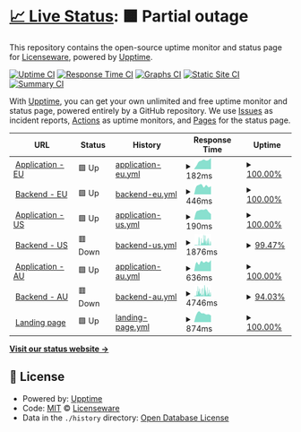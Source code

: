 # [📈 Live Status](https://licenseware.github.io/uptime): <!--live status--> **🟧 Partial outage**

This repository contains the open-source uptime monitor and status page for [Licenseware](https://licenseware.io/), powered by [Upptime](https://github.com/upptime/upptime).

[![Uptime CI](https://github.com/licenseware/uptime/workflows/Uptime%20CI/badge.svg)](https://github.com/licenseware/uptime/actions?query=workflow%3A%22Uptime+CI%22)
[![Response Time CI](https://github.com/licenseware/uptime/workflows/Response%20Time%20CI/badge.svg)](https://github.com/licenseware/uptime/actions?query=workflow%3A%22Response+Time+CI%22)
[![Graphs CI](https://github.com/licenseware/uptime/workflows/Graphs%20CI/badge.svg)](https://github.com/licenseware/uptime/actions?query=workflow%3A%22Graphs+CI%22)
[![Static Site CI](https://github.com/licenseware/uptime/workflows/Static%20Site%20CI/badge.svg)](https://github.com/licenseware/uptime/actions?query=workflow%3A%22Static+Site+CI%22)
[![Summary CI](https://github.com/licenseware/uptime/workflows/Summary%20CI/badge.svg)](https://github.com/licenseware/uptime/actions?query=workflow%3A%22Summary+CI%22)

With [Upptime](https://upptime.js.org), you can get your own unlimited and free uptime monitor and status page, powered entirely by a GitHub repository. We use [Issues](https://github.com/licenseware/uptime/issues) as incident reports, [Actions](https://github.com/licenseware/uptime/actions) as uptime monitors, and [Pages](https://licenseware.github.io/uptime) for the status page.

<!--start: status pages-->
<!-- This summary is generated by Upptime (https://github.com/upptime/upptime) -->
<!-- Do not edit this manually, your changes will be overwritten -->
<!-- prettier-ignore -->
| URL | Status | History | Response Time | Uptime |
| --- | ------ | ------- | ------------- | ------ |
| <img alt="" src="https://licenseware.io/wp-content/uploads/2020/11/cropped-Screenshot-2020-11-02-at-10.11.47.png" height="13"> [Application - EU](https://app.licenseware.io) | 🟩 Up | [application-eu.yml](https://github.com/licenseware/uptime/commits/HEAD/history/application-eu.yml) | <details><summary><img alt="Response time graph" src="./graphs/application-eu/response-time-week.png" height="20"> 182ms</summary><br><a href="https://status.licenseware.io/history/application-eu"><img alt="Response time 255" src="https://img.shields.io/endpoint?url=https%3A%2F%2Fraw.githubusercontent.com%2Flicenseware%2Fuptime%2FHEAD%2Fapi%2Fapplication-eu%2Fresponse-time.json"></a><br><a href="https://status.licenseware.io/history/application-eu"><img alt="24-hour response time 248" src="https://img.shields.io/endpoint?url=https%3A%2F%2Fraw.githubusercontent.com%2Flicenseware%2Fuptime%2FHEAD%2Fapi%2Fapplication-eu%2Fresponse-time-day.json"></a><br><a href="https://status.licenseware.io/history/application-eu"><img alt="7-day response time 182" src="https://img.shields.io/endpoint?url=https%3A%2F%2Fraw.githubusercontent.com%2Flicenseware%2Fuptime%2FHEAD%2Fapi%2Fapplication-eu%2Fresponse-time-week.json"></a><br><a href="https://status.licenseware.io/history/application-eu"><img alt="30-day response time 181" src="https://img.shields.io/endpoint?url=https%3A%2F%2Fraw.githubusercontent.com%2Flicenseware%2Fuptime%2FHEAD%2Fapi%2Fapplication-eu%2Fresponse-time-month.json"></a><br><a href="https://status.licenseware.io/history/application-eu"><img alt="1-year response time 255" src="https://img.shields.io/endpoint?url=https%3A%2F%2Fraw.githubusercontent.com%2Flicenseware%2Fuptime%2FHEAD%2Fapi%2Fapplication-eu%2Fresponse-time-year.json"></a></details> | <details><summary><a href="https://status.licenseware.io/history/application-eu">100.00%</a></summary><a href="https://status.licenseware.io/history/application-eu"><img alt="All-time uptime 99.96%" src="https://img.shields.io/endpoint?url=https%3A%2F%2Fraw.githubusercontent.com%2Flicenseware%2Fuptime%2FHEAD%2Fapi%2Fapplication-eu%2Fuptime.json"></a><br><a href="https://status.licenseware.io/history/application-eu"><img alt="24-hour uptime 100.00%" src="https://img.shields.io/endpoint?url=https%3A%2F%2Fraw.githubusercontent.com%2Flicenseware%2Fuptime%2FHEAD%2Fapi%2Fapplication-eu%2Fuptime-day.json"></a><br><a href="https://status.licenseware.io/history/application-eu"><img alt="7-day uptime 100.00%" src="https://img.shields.io/endpoint?url=https%3A%2F%2Fraw.githubusercontent.com%2Flicenseware%2Fuptime%2FHEAD%2Fapi%2Fapplication-eu%2Fuptime-week.json"></a><br><a href="https://status.licenseware.io/history/application-eu"><img alt="30-day uptime 100.00%" src="https://img.shields.io/endpoint?url=https%3A%2F%2Fraw.githubusercontent.com%2Flicenseware%2Fuptime%2FHEAD%2Fapi%2Fapplication-eu%2Fuptime-month.json"></a><br><a href="https://status.licenseware.io/history/application-eu"><img alt="1-year uptime 99.96%" src="https://img.shields.io/endpoint?url=https%3A%2F%2Fraw.githubusercontent.com%2Flicenseware%2Fuptime%2FHEAD%2Fapi%2Fapplication-eu%2Fuptime-year.json"></a></details>
| <img alt="" src="https://licenseware.io/wp-content/uploads/2020/11/cropped-Screenshot-2020-11-02-at-10.11.47.png" height="13"> [Backend - EU](https://api.licenseware.io/licenseware/) | 🟩 Up | [backend-eu.yml](https://github.com/licenseware/uptime/commits/HEAD/history/backend-eu.yml) | <details><summary><img alt="Response time graph" src="./graphs/backend-eu/response-time-week.png" height="20"> 446ms</summary><br><a href="https://status.licenseware.io/history/backend-eu"><img alt="Response time 557" src="https://img.shields.io/endpoint?url=https%3A%2F%2Fraw.githubusercontent.com%2Flicenseware%2Fuptime%2FHEAD%2Fapi%2Fbackend-eu%2Fresponse-time.json"></a><br><a href="https://status.licenseware.io/history/backend-eu"><img alt="24-hour response time 430" src="https://img.shields.io/endpoint?url=https%3A%2F%2Fraw.githubusercontent.com%2Flicenseware%2Fuptime%2FHEAD%2Fapi%2Fbackend-eu%2Fresponse-time-day.json"></a><br><a href="https://status.licenseware.io/history/backend-eu"><img alt="7-day response time 446" src="https://img.shields.io/endpoint?url=https%3A%2F%2Fraw.githubusercontent.com%2Flicenseware%2Fuptime%2FHEAD%2Fapi%2Fbackend-eu%2Fresponse-time-week.json"></a><br><a href="https://status.licenseware.io/history/backend-eu"><img alt="30-day response time 477" src="https://img.shields.io/endpoint?url=https%3A%2F%2Fraw.githubusercontent.com%2Flicenseware%2Fuptime%2FHEAD%2Fapi%2Fbackend-eu%2Fresponse-time-month.json"></a><br><a href="https://status.licenseware.io/history/backend-eu"><img alt="1-year response time 557" src="https://img.shields.io/endpoint?url=https%3A%2F%2Fraw.githubusercontent.com%2Flicenseware%2Fuptime%2FHEAD%2Fapi%2Fbackend-eu%2Fresponse-time-year.json"></a></details> | <details><summary><a href="https://status.licenseware.io/history/backend-eu">100.00%</a></summary><a href="https://status.licenseware.io/history/backend-eu"><img alt="All-time uptime 99.94%" src="https://img.shields.io/endpoint?url=https%3A%2F%2Fraw.githubusercontent.com%2Flicenseware%2Fuptime%2FHEAD%2Fapi%2Fbackend-eu%2Fuptime.json"></a><br><a href="https://status.licenseware.io/history/backend-eu"><img alt="24-hour uptime 100.00%" src="https://img.shields.io/endpoint?url=https%3A%2F%2Fraw.githubusercontent.com%2Flicenseware%2Fuptime%2FHEAD%2Fapi%2Fbackend-eu%2Fuptime-day.json"></a><br><a href="https://status.licenseware.io/history/backend-eu"><img alt="7-day uptime 100.00%" src="https://img.shields.io/endpoint?url=https%3A%2F%2Fraw.githubusercontent.com%2Flicenseware%2Fuptime%2FHEAD%2Fapi%2Fbackend-eu%2Fuptime-week.json"></a><br><a href="https://status.licenseware.io/history/backend-eu"><img alt="30-day uptime 100.00%" src="https://img.shields.io/endpoint?url=https%3A%2F%2Fraw.githubusercontent.com%2Flicenseware%2Fuptime%2FHEAD%2Fapi%2Fbackend-eu%2Fuptime-month.json"></a><br><a href="https://status.licenseware.io/history/backend-eu"><img alt="1-year uptime 99.94%" src="https://img.shields.io/endpoint?url=https%3A%2F%2Fraw.githubusercontent.com%2Flicenseware%2Fuptime%2FHEAD%2Fapi%2Fbackend-eu%2Fuptime-year.json"></a></details>
| <img alt="" src="https://licenseware.io/wp-content/uploads/2020/11/cropped-Screenshot-2020-11-02-at-10.11.47.png" height="13"> [Application - US](https://us.licenseware.io) | 🟩 Up | [application-us.yml](https://github.com/licenseware/uptime/commits/HEAD/history/application-us.yml) | <details><summary><img alt="Response time graph" src="./graphs/application-us/response-time-week.png" height="20"> 190ms</summary><br><a href="https://status.licenseware.io/history/application-us"><img alt="Response time 172" src="https://img.shields.io/endpoint?url=https%3A%2F%2Fraw.githubusercontent.com%2Flicenseware%2Fuptime%2FHEAD%2Fapi%2Fapplication-us%2Fresponse-time.json"></a><br><a href="https://status.licenseware.io/history/application-us"><img alt="24-hour response time 120" src="https://img.shields.io/endpoint?url=https%3A%2F%2Fraw.githubusercontent.com%2Flicenseware%2Fuptime%2FHEAD%2Fapi%2Fapplication-us%2Fresponse-time-day.json"></a><br><a href="https://status.licenseware.io/history/application-us"><img alt="7-day response time 190" src="https://img.shields.io/endpoint?url=https%3A%2F%2Fraw.githubusercontent.com%2Flicenseware%2Fuptime%2FHEAD%2Fapi%2Fapplication-us%2Fresponse-time-week.json"></a><br><a href="https://status.licenseware.io/history/application-us"><img alt="30-day response time 181" src="https://img.shields.io/endpoint?url=https%3A%2F%2Fraw.githubusercontent.com%2Flicenseware%2Fuptime%2FHEAD%2Fapi%2Fapplication-us%2Fresponse-time-month.json"></a><br><a href="https://status.licenseware.io/history/application-us"><img alt="1-year response time 172" src="https://img.shields.io/endpoint?url=https%3A%2F%2Fraw.githubusercontent.com%2Flicenseware%2Fuptime%2FHEAD%2Fapi%2Fapplication-us%2Fresponse-time-year.json"></a></details> | <details><summary><a href="https://status.licenseware.io/history/application-us">100.00%</a></summary><a href="https://status.licenseware.io/history/application-us"><img alt="All-time uptime 100.00%" src="https://img.shields.io/endpoint?url=https%3A%2F%2Fraw.githubusercontent.com%2Flicenseware%2Fuptime%2FHEAD%2Fapi%2Fapplication-us%2Fuptime.json"></a><br><a href="https://status.licenseware.io/history/application-us"><img alt="24-hour uptime 100.00%" src="https://img.shields.io/endpoint?url=https%3A%2F%2Fraw.githubusercontent.com%2Flicenseware%2Fuptime%2FHEAD%2Fapi%2Fapplication-us%2Fuptime-day.json"></a><br><a href="https://status.licenseware.io/history/application-us"><img alt="7-day uptime 100.00%" src="https://img.shields.io/endpoint?url=https%3A%2F%2Fraw.githubusercontent.com%2Flicenseware%2Fuptime%2FHEAD%2Fapi%2Fapplication-us%2Fuptime-week.json"></a><br><a href="https://status.licenseware.io/history/application-us"><img alt="30-day uptime 100.00%" src="https://img.shields.io/endpoint?url=https%3A%2F%2Fraw.githubusercontent.com%2Flicenseware%2Fuptime%2FHEAD%2Fapi%2Fapplication-us%2Fuptime-month.json"></a><br><a href="https://status.licenseware.io/history/application-us"><img alt="1-year uptime 100.00%" src="https://img.shields.io/endpoint?url=https%3A%2F%2Fraw.githubusercontent.com%2Flicenseware%2Fuptime%2FHEAD%2Fapi%2Fapplication-us%2Fuptime-year.json"></a></details>
| <img alt="" src="https://licenseware.io/wp-content/uploads/2020/11/cropped-Screenshot-2020-11-02-at-10.11.47.png" height="13"> [Backend - US](https://api.us.licenseware.io/licenseware/) | 🟥 Down | [backend-us.yml](https://github.com/licenseware/uptime/commits/HEAD/history/backend-us.yml) | <details><summary><img alt="Response time graph" src="./graphs/backend-us/response-time-week.png" height="20"> 1876ms</summary><br><a href="https://status.licenseware.io/history/backend-us"><img alt="Response time 509" src="https://img.shields.io/endpoint?url=https%3A%2F%2Fraw.githubusercontent.com%2Flicenseware%2Fuptime%2FHEAD%2Fapi%2Fbackend-us%2Fresponse-time.json"></a><br><a href="https://status.licenseware.io/history/backend-us"><img alt="24-hour response time 2065" src="https://img.shields.io/endpoint?url=https%3A%2F%2Fraw.githubusercontent.com%2Flicenseware%2Fuptime%2FHEAD%2Fapi%2Fbackend-us%2Fresponse-time-day.json"></a><br><a href="https://status.licenseware.io/history/backend-us"><img alt="7-day response time 1876" src="https://img.shields.io/endpoint?url=https%3A%2F%2Fraw.githubusercontent.com%2Flicenseware%2Fuptime%2FHEAD%2Fapi%2Fbackend-us%2Fresponse-time-week.json"></a><br><a href="https://status.licenseware.io/history/backend-us"><img alt="30-day response time 1273" src="https://img.shields.io/endpoint?url=https%3A%2F%2Fraw.githubusercontent.com%2Flicenseware%2Fuptime%2FHEAD%2Fapi%2Fbackend-us%2Fresponse-time-month.json"></a><br><a href="https://status.licenseware.io/history/backend-us"><img alt="1-year response time 509" src="https://img.shields.io/endpoint?url=https%3A%2F%2Fraw.githubusercontent.com%2Flicenseware%2Fuptime%2FHEAD%2Fapi%2Fbackend-us%2Fresponse-time-year.json"></a></details> | <details><summary><a href="https://status.licenseware.io/history/backend-us">99.47%</a></summary><a href="https://status.licenseware.io/history/backend-us"><img alt="All-time uptime 99.93%" src="https://img.shields.io/endpoint?url=https%3A%2F%2Fraw.githubusercontent.com%2Flicenseware%2Fuptime%2FHEAD%2Fapi%2Fbackend-us%2Fuptime.json"></a><br><a href="https://status.licenseware.io/history/backend-us"><img alt="24-hour uptime 96.28%" src="https://img.shields.io/endpoint?url=https%3A%2F%2Fraw.githubusercontent.com%2Flicenseware%2Fuptime%2FHEAD%2Fapi%2Fbackend-us%2Fuptime-day.json"></a><br><a href="https://status.licenseware.io/history/backend-us"><img alt="7-day uptime 99.47%" src="https://img.shields.io/endpoint?url=https%3A%2F%2Fraw.githubusercontent.com%2Flicenseware%2Fuptime%2FHEAD%2Fapi%2Fbackend-us%2Fuptime-week.json"></a><br><a href="https://status.licenseware.io/history/backend-us"><img alt="30-day uptime 99.62%" src="https://img.shields.io/endpoint?url=https%3A%2F%2Fraw.githubusercontent.com%2Flicenseware%2Fuptime%2FHEAD%2Fapi%2Fbackend-us%2Fuptime-month.json"></a><br><a href="https://status.licenseware.io/history/backend-us"><img alt="1-year uptime 99.93%" src="https://img.shields.io/endpoint?url=https%3A%2F%2Fraw.githubusercontent.com%2Flicenseware%2Fuptime%2FHEAD%2Fapi%2Fbackend-us%2Fuptime-year.json"></a></details>
| <img alt="" src="https://licenseware.io/wp-content/uploads/2020/11/cropped-Screenshot-2020-11-02-at-10.11.47.png" height="13"> [Application - AU](https://au.licenseware.io) | 🟩 Up | [application-au.yml](https://github.com/licenseware/uptime/commits/HEAD/history/application-au.yml) | <details><summary><img alt="Response time graph" src="./graphs/application-au/response-time-week.png" height="20"> 636ms</summary><br><a href="https://status.licenseware.io/history/application-au"><img alt="Response time 651" src="https://img.shields.io/endpoint?url=https%3A%2F%2Fraw.githubusercontent.com%2Flicenseware%2Fuptime%2FHEAD%2Fapi%2Fapplication-au%2Fresponse-time.json"></a><br><a href="https://status.licenseware.io/history/application-au"><img alt="24-hour response time 773" src="https://img.shields.io/endpoint?url=https%3A%2F%2Fraw.githubusercontent.com%2Flicenseware%2Fuptime%2FHEAD%2Fapi%2Fapplication-au%2Fresponse-time-day.json"></a><br><a href="https://status.licenseware.io/history/application-au"><img alt="7-day response time 636" src="https://img.shields.io/endpoint?url=https%3A%2F%2Fraw.githubusercontent.com%2Flicenseware%2Fuptime%2FHEAD%2Fapi%2Fapplication-au%2Fresponse-time-week.json"></a><br><a href="https://status.licenseware.io/history/application-au"><img alt="30-day response time 629" src="https://img.shields.io/endpoint?url=https%3A%2F%2Fraw.githubusercontent.com%2Flicenseware%2Fuptime%2FHEAD%2Fapi%2Fapplication-au%2Fresponse-time-month.json"></a><br><a href="https://status.licenseware.io/history/application-au"><img alt="1-year response time 651" src="https://img.shields.io/endpoint?url=https%3A%2F%2Fraw.githubusercontent.com%2Flicenseware%2Fuptime%2FHEAD%2Fapi%2Fapplication-au%2Fresponse-time-year.json"></a></details> | <details><summary><a href="https://status.licenseware.io/history/application-au">100.00%</a></summary><a href="https://status.licenseware.io/history/application-au"><img alt="All-time uptime 100.00%" src="https://img.shields.io/endpoint?url=https%3A%2F%2Fraw.githubusercontent.com%2Flicenseware%2Fuptime%2FHEAD%2Fapi%2Fapplication-au%2Fuptime.json"></a><br><a href="https://status.licenseware.io/history/application-au"><img alt="24-hour uptime 100.00%" src="https://img.shields.io/endpoint?url=https%3A%2F%2Fraw.githubusercontent.com%2Flicenseware%2Fuptime%2FHEAD%2Fapi%2Fapplication-au%2Fuptime-day.json"></a><br><a href="https://status.licenseware.io/history/application-au"><img alt="7-day uptime 100.00%" src="https://img.shields.io/endpoint?url=https%3A%2F%2Fraw.githubusercontent.com%2Flicenseware%2Fuptime%2FHEAD%2Fapi%2Fapplication-au%2Fuptime-week.json"></a><br><a href="https://status.licenseware.io/history/application-au"><img alt="30-day uptime 100.00%" src="https://img.shields.io/endpoint?url=https%3A%2F%2Fraw.githubusercontent.com%2Flicenseware%2Fuptime%2FHEAD%2Fapi%2Fapplication-au%2Fuptime-month.json"></a><br><a href="https://status.licenseware.io/history/application-au"><img alt="1-year uptime 100.00%" src="https://img.shields.io/endpoint?url=https%3A%2F%2Fraw.githubusercontent.com%2Flicenseware%2Fuptime%2FHEAD%2Fapi%2Fapplication-au%2Fuptime-year.json"></a></details>
| <img alt="" src="https://licenseware.io/wp-content/uploads/2020/11/cropped-Screenshot-2020-11-02-at-10.11.47.png" height="13"> [Backend - AU](https://api.au.licenseware.io/licenseware/) | 🟥 Down | [backend-au.yml](https://github.com/licenseware/uptime/commits/HEAD/history/backend-au.yml) | <details><summary><img alt="Response time graph" src="./graphs/backend-au/response-time-week.png" height="20"> 4746ms</summary><br><a href="https://status.licenseware.io/history/backend-au"><img alt="Response time 2295" src="https://img.shields.io/endpoint?url=https%3A%2F%2Fraw.githubusercontent.com%2Flicenseware%2Fuptime%2FHEAD%2Fapi%2Fbackend-au%2Fresponse-time.json"></a><br><a href="https://status.licenseware.io/history/backend-au"><img alt="24-hour response time 5048" src="https://img.shields.io/endpoint?url=https%3A%2F%2Fraw.githubusercontent.com%2Flicenseware%2Fuptime%2FHEAD%2Fapi%2Fbackend-au%2Fresponse-time-day.json"></a><br><a href="https://status.licenseware.io/history/backend-au"><img alt="7-day response time 4746" src="https://img.shields.io/endpoint?url=https%3A%2F%2Fraw.githubusercontent.com%2Flicenseware%2Fuptime%2FHEAD%2Fapi%2Fbackend-au%2Fresponse-time-week.json"></a><br><a href="https://status.licenseware.io/history/backend-au"><img alt="30-day response time 3938" src="https://img.shields.io/endpoint?url=https%3A%2F%2Fraw.githubusercontent.com%2Flicenseware%2Fuptime%2FHEAD%2Fapi%2Fbackend-au%2Fresponse-time-month.json"></a><br><a href="https://status.licenseware.io/history/backend-au"><img alt="1-year response time 2295" src="https://img.shields.io/endpoint?url=https%3A%2F%2Fraw.githubusercontent.com%2Flicenseware%2Fuptime%2FHEAD%2Fapi%2Fbackend-au%2Fresponse-time-year.json"></a></details> | <details><summary><a href="https://status.licenseware.io/history/backend-au">94.03%</a></summary><a href="https://status.licenseware.io/history/backend-au"><img alt="All-time uptime 99.71%" src="https://img.shields.io/endpoint?url=https%3A%2F%2Fraw.githubusercontent.com%2Flicenseware%2Fuptime%2FHEAD%2Fapi%2Fbackend-au%2Fuptime.json"></a><br><a href="https://status.licenseware.io/history/backend-au"><img alt="24-hour uptime 71.40%" src="https://img.shields.io/endpoint?url=https%3A%2F%2Fraw.githubusercontent.com%2Flicenseware%2Fuptime%2FHEAD%2Fapi%2Fbackend-au%2Fuptime-day.json"></a><br><a href="https://status.licenseware.io/history/backend-au"><img alt="7-day uptime 94.03%" src="https://img.shields.io/endpoint?url=https%3A%2F%2Fraw.githubusercontent.com%2Flicenseware%2Fuptime%2FHEAD%2Fapi%2Fbackend-au%2Fuptime-week.json"></a><br><a href="https://status.licenseware.io/history/backend-au"><img alt="30-day uptime 98.63%" src="https://img.shields.io/endpoint?url=https%3A%2F%2Fraw.githubusercontent.com%2Flicenseware%2Fuptime%2FHEAD%2Fapi%2Fbackend-au%2Fuptime-month.json"></a><br><a href="https://status.licenseware.io/history/backend-au"><img alt="1-year uptime 99.71%" src="https://img.shields.io/endpoint?url=https%3A%2F%2Fraw.githubusercontent.com%2Flicenseware%2Fuptime%2FHEAD%2Fapi%2Fbackend-au%2Fuptime-year.json"></a></details>
| <img alt="" src="https://licenseware.io/wp-content/uploads/2020/11/cropped-Screenshot-2020-11-02-at-10.11.47.png" height="13"> [Landing page](https://licenseware.io) | 🟩 Up | [landing-page.yml](https://github.com/licenseware/uptime/commits/HEAD/history/landing-page.yml) | <details><summary><img alt="Response time graph" src="./graphs/landing-page/response-time-week.png" height="20"> 874ms</summary><br><a href="https://status.licenseware.io/history/landing-page"><img alt="Response time 878" src="https://img.shields.io/endpoint?url=https%3A%2F%2Fraw.githubusercontent.com%2Flicenseware%2Fuptime%2FHEAD%2Fapi%2Flanding-page%2Fresponse-time.json"></a><br><a href="https://status.licenseware.io/history/landing-page"><img alt="24-hour response time 687" src="https://img.shields.io/endpoint?url=https%3A%2F%2Fraw.githubusercontent.com%2Flicenseware%2Fuptime%2FHEAD%2Fapi%2Flanding-page%2Fresponse-time-day.json"></a><br><a href="https://status.licenseware.io/history/landing-page"><img alt="7-day response time 874" src="https://img.shields.io/endpoint?url=https%3A%2F%2Fraw.githubusercontent.com%2Flicenseware%2Fuptime%2FHEAD%2Fapi%2Flanding-page%2Fresponse-time-week.json"></a><br><a href="https://status.licenseware.io/history/landing-page"><img alt="30-day response time 875" src="https://img.shields.io/endpoint?url=https%3A%2F%2Fraw.githubusercontent.com%2Flicenseware%2Fuptime%2FHEAD%2Fapi%2Flanding-page%2Fresponse-time-month.json"></a><br><a href="https://status.licenseware.io/history/landing-page"><img alt="1-year response time 878" src="https://img.shields.io/endpoint?url=https%3A%2F%2Fraw.githubusercontent.com%2Flicenseware%2Fuptime%2FHEAD%2Fapi%2Flanding-page%2Fresponse-time-year.json"></a></details> | <details><summary><a href="https://status.licenseware.io/history/landing-page">100.00%</a></summary><a href="https://status.licenseware.io/history/landing-page"><img alt="All-time uptime 99.86%" src="https://img.shields.io/endpoint?url=https%3A%2F%2Fraw.githubusercontent.com%2Flicenseware%2Fuptime%2FHEAD%2Fapi%2Flanding-page%2Fuptime.json"></a><br><a href="https://status.licenseware.io/history/landing-page"><img alt="24-hour uptime 100.00%" src="https://img.shields.io/endpoint?url=https%3A%2F%2Fraw.githubusercontent.com%2Flicenseware%2Fuptime%2FHEAD%2Fapi%2Flanding-page%2Fuptime-day.json"></a><br><a href="https://status.licenseware.io/history/landing-page"><img alt="7-day uptime 100.00%" src="https://img.shields.io/endpoint?url=https%3A%2F%2Fraw.githubusercontent.com%2Flicenseware%2Fuptime%2FHEAD%2Fapi%2Flanding-page%2Fuptime-week.json"></a><br><a href="https://status.licenseware.io/history/landing-page"><img alt="30-day uptime 100.00%" src="https://img.shields.io/endpoint?url=https%3A%2F%2Fraw.githubusercontent.com%2Flicenseware%2Fuptime%2FHEAD%2Fapi%2Flanding-page%2Fuptime-month.json"></a><br><a href="https://status.licenseware.io/history/landing-page"><img alt="1-year uptime 99.86%" src="https://img.shields.io/endpoint?url=https%3A%2F%2Fraw.githubusercontent.com%2Flicenseware%2Fuptime%2FHEAD%2Fapi%2Flanding-page%2Fuptime-year.json"></a></details>

<!--end: status pages-->

[**Visit our status website →**](https://licenseware.github.io/uptime)

## 📄 License

- Powered by: [Upptime](https://github.com/upptime/upptime)
- Code: [MIT](./LICENSE) © [Licenseware](https://licenseware.io/)
- Data in the `./history` directory: [Open Database License](https://opendatacommons.org/licenses/odbl/1-0/)
